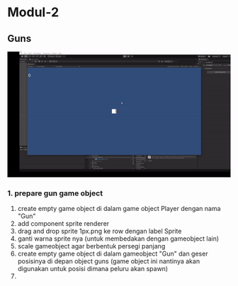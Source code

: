 # Modul-2

## Guns 

![](./1_2_gun.gif)

### 1. prepare gun game object
1. create empty game object di dalam game object Player dengan nama "Gun"
2. add component sprite renderer
3. drag and drop sprite 1px.png ke row dengan label Sprite
4. ganti warna sprite nya (untuk membedakan dengan gameobject lain)
5. scale gameobject agar berbentuk persegi panjang
6. create empty game object di dalam gameobject "Gun" dan geser posisinya di depan object guns (game object ini nantinya akan digunakan untuk posisi dimana peluru akan spawn)
7. 
